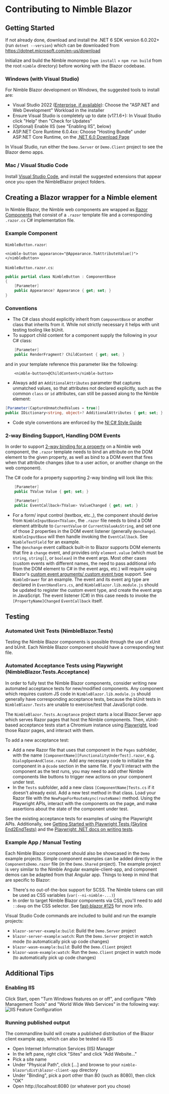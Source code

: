 # Contributing to Nimble Blazor

## Getting Started

If not already done, download and install the .NET 6 SDK version 6.0.202+  (run `dotnet --version`) which can be downloaded from https://dotnet.microsoft.com/en-us/download

Initialize and build the Nimble monorepo (`npm install` + `npm run build` from the root `nimble` directory) before working with the Blazor codebase.

### Windows (with Visual Studio)

For Nimble Blazor development on Windows, the suggested tools to install are:
- Visual Studio 2022 ([Enterprise, if available](https://my.visualstudio.com/Downloads?PId=8229)): Choose the "ASP.NET and Web Development" Workload in the installer
- Ensure Visual Studio is completely up to date (v17.1.6+): In Visual Studio click "Help" then "Check for Updates"
- (Optional) Enable IIS (see "Enabling IIS", below)
- ASP.NET Core Runtime 6.0.4xx: Choose "Hosting Bundle" under ASP.NET Core Runtime, on the [.NET 6.0 Download Page](https://dotnet.microsoft.com/en-us/download/dotnet/6.0)

In Visual Studio, run either the `Demo.Server` or `Demo.Client` project to see the Blazor demo apps.

### Mac / Visual Studio Code
Install [Visual Studio Code](https://code.visualstudio.com/), and install the suggested extensions that appear once you open the NimbleBlazor project folders.

## Creating a Blazor wrapper for a Nimble element

In Nimble Blazor, the Nimble web components are wrapped as [Razor Components](https://docs.microsoft.com/en-us/aspnet/core/blazor/?view=aspnetcore-6.0#components) that consist of a `.razor` template file and a corresponding `.razor.cs` C# implementation file.

### Example Component

`NimbleButton.razor`:
```
<nimble-button appearance="@Appearance.ToAttributeValue()"></nimbleButton>
```

`NimbleButton.razor.cs`:
```cs
public partial class NimbleButton : ComponentBase
{
    [Parameter]
    public Appearance? Appearance { get; set; }
}
```

### Conventions
- The C# class should explicitly inherit from `ComponentBase` or another class that inherits from it. While not strictly necessary it helps with unit testing tooling like bUnit.
- To support child content for a component supply the following in your C# class:
```cs
    [Parameter]
    public RenderFragment? ChildContent { get; set; }
```
   and in your template reference this parameter like the following:
```
    <nimble-button>@ChildContent</nimble-button>
```
- Always add an `AdditionalAttributes` parameter that captures unmatched values, so that attributes not declared explicitly, such as the common `class` or `id` attributes, can still be passed along to the Nimble element:
```CS
[Parameter(CaptureUnmatchedValues = true)]
public IDictionary<string, object>? AdditionalAttributes { get; set; }
```
- Code style conventions are enforced by the [NI C# Style Guide](https://github.com/ni/csharp-styleguide)

### 2-way Binding Support, Handling DOM Events

In order to support [2-way binding for a property](https://docs.microsoft.com/en-us/aspnet/core/blazor/components/data-binding?view=aspnetcore-6.0#binding-with-component-parameters) on a Nimble web component, the `.razor` template needs to bind an attribute on the DOM element to the given property, as well as bind to a DOM event that fires when that attribute changes (due to a user action, or another change on the web component).

The C# code for a property supporting 2-way binding will look like this:
```cs
    [Parameter]
    public TValue Value { get; set; }

    [Parameter]
    public EventCallback<TValue> ValueChanged { get; set; }
```

- For a form/ input control (textbox, etc.,), the component should derive from `NimbleInputBase<TValue>`, the `.razor` file needs to bind a DOM element attribute to `CurrentValue` or `CurrentValueAsString`, and set one of those 2 properties in the DOM event listener (generally `@onchange`). `NimbleInputBase` will then handle invoking the `EventCallback`. See `NimbleTextField` for an example.
- The `@onchange` event callback built-in to Blazor supports DOM elements that fire a `change` event, and provides only `element.value` (which must be `string`, `string[]`, or `boolean`) in the event args. Most other cases (custom events with different names, the need to pass additional info from the DOM element to C# in the event args, etc.) will require using Blazor's [custom event arguments/ custom event type](https://docs.microsoft.com/en-us/aspnet/core/blazor/components/event-handling?view=aspnetcore-6.0#custom-event-arguments) support. See `NimbleDrawer` for an example. The event and its event arg type are declared in `EventHandlers.cs`, and `NimbleBlazor.lib.module.js` should be updated to register the custom event type, and create the event args in JavaScript. The event listener (C#) in this case needs to invoke the `[PropertyName]Changed` `EventCallback` itself.

## Testing

### Automated Unit Tests (NimbleBlazor.Tests)

Testing the Nimble Blazor components is possible through the use of xUnit and bUnit. Each Nimble Blazor component should have a corresponding test file.

### Automated Acceptance Tests using Playwright (NimbleBlazor.Tests.Acceptance)

In order to fully test the Nimble Blazor components, consider writing new automated acceptance tests for new/modified components. Any component which requires custom JS code in `NimbleBlazor.lib.module.js` should generally have corresponding acceptance tests, because the bUnit tests in `NimbleBlazor.Tests` are unable to exercise/test that JavaScript code.

The `NimbleBlazor.Tests.Acceptance` project starts a local Blazor.Server app which serves Razor pages that host the Nimble components. Then, xUnit-based acceptance tests start a Chromium instance using [Playwright](https://playwright.dev/), load those Razor pages, and interact with them.

To add a new acceptance test:
- Add a new Razor file that uses that component in the `Pages` subfolder, with the name `[ComponentName][FunctionalityUnderTest].razor`, e.g. `DialogOpenAndClose.razor`. Add any necessary code to initialize the component in a `@code` section in the same file. If you'll interact with the component as the test runs, you may need to add other Nimble components like buttons to trigger new actions on your component under test.
- In the `Tests` subfolder, add a new class `[ComponentName]Tests.cs` if it doesn't already exist. Add a new test method in that class. Load your Razor file with the `NewPageForRouteAsync(routeName)` method. Using the Playwright APIs, interact with the components on the page, and make assertions about the state of the component under test.

See the existing acceptance tests for examples of using the Playwright APIs. Additionally, see [Getting Started with Playwright Tests (Skyline End2EndTests)](https://dev.azure.com/ni/DevCentral/_git/Skyline?path=/End2EndTests/Getting%20Started%20with%20Playwright%20Tests.md&_a=preview) and the [Playwright .NET docs on writing tests](https://playwright.dev/dotnet/docs/writing-tests).

### Example App / Manual Testing

Each Nimble Blazor component should also be showcased in the `Demo` example projects. Simple component examples can be added directly in the `ComponentsDemo.razor` file (in the `Demo.Shared` project). The example project is very similar to the Nimble Angular example-client-app, and component demos can be adapted from that Angular app. Things to keep in mind that are specific to Blazor:
- There's no out-of-the-box support for SCSS. The Nimble tokens can still be used as CSS variables (`var(--ni-nimble-...)`)
- In order to target Nimble Blazor components via CSS, you'll need to add `::deep` on the CSS selector. See [fast-blazor #125](https://github.com/microsoft/fast-blazor/issues/125) for more info.

Visual Studio Code commands are included to build and run the example projects:
- `blazor-server-example:build`: Build the `Demo.Server` project
- `blazor-server-example:watch`: Run the `Demo.Server` project in watch mode (to automatically pick up code changes)
- `blazor-wasm-example:build`: Build the `Demo.Client` project
- `blazor-wasm-example:watch`: Run the `Demo.Client` project in watch mode (to automatically pick up code changes)

## Additional Tips

### Enabling IIS

Click Start, open "Turn Windows features on or off", and configure "Web Management Tools" and "World Wide Web Services" in the following way:
![IIS Feature Configuration](/packages/nimble-blazor/docs/WindowsFeatures-IIS.jpg)
### Running published output

The commandline build will create a published distribution of the Blazor client example app, which can also be tested via IIS:
- Open Internet Information Services (IIS) Manager
- In the left pane, right click "Sites" and click "Add Website..."
- Pick a site name
- Under "Physical Path", click [...] and browse to your `nimble-blazor\dist\blazor-client-app` directory
- Under "Binding", pick a port other than 80 (such as 8080), then click "OK"
- Open http://localhost:8080 (or whatever port you chose)